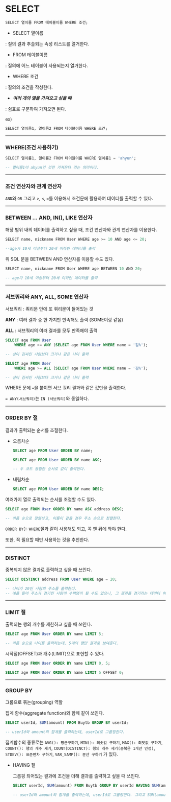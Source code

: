 # SELECT

```sql
SELECT 열이름 FROM 테이블이름 WHERE 조건;
```

- SELECT 열이름

: 질의 결과 추출되는 속성 리스트를 열거한다.

- FROM 테이블이름

: 질의에 어느 테이블이 사용되는지 열거한다.

- WHERE 조건

: 질의의 조건을 작성한다.

- **_여러 개의 열을 가져오고 싶을 때_**

: 쉼표로 구분하여 가져오면 된다.

ex)

```sql
SELECT 열이름1, 열이름2 FROM 테이블이름 WHERE 조건;
```

---

### WHERE(조건 사용하기)

```sql
SELECT 열이름1, 열이름2 FROM 테이블이름 WHERE 열이름1 = 'ahyun';

-- 열이름1이 ahyun인 것만 가져온다 라는 의미이다.
```

---

### 조건 연산자와 관계 연산자

`AND`와 `OR` 그리고 `>`, `<`, `=`를 이용해서 조건문에 활용하여 데이터를 출력할 수 있다.

---

### BETWEEN ... AND, IN(), LIKE 연산자

해당 범위 내의 데이터를 출력하고 싶을 때, 조건 연산자와 관계 연산자를 이용한다.

```sql
SELECT name, nickname FROM User WHERE age >= 10 AND age <= 20;

--age가 10세 이상부터 20세 이하인 데이터를 출력
```

위 SQL 문을 BETWEEN AND 연산자를 이용할 수도 있다.

```sql
SELECT name, nickname FROM User WHERE age BETWEEN 10 AND 20;

-- age가 10세 이상부터 20세 이하인 데이터를 출력
```

---

### 서브쿼리와 ANY, ALL, SOME 연산자

서브쿼리 : 쿼리문 안에 또 쿼리문이 들어있는 것

**ANY** : 여러 결과 중 한 가지만 만족해도 출력 (SOME이랑 같음)

**ALL** : 서브쿼리의 여러 결과를 모두 만족해야 출력

```sql
SELECT age FROM User
	WHERE age >= ANY (SELECT age FROM User WHERE name = '김%');

-- 성이 김씨인 사람보다 크거나 같은 나이 출력

SELECT age FROM User
	WHERE age >= ALL (SELECT age FROM User WHERE name = '김%');

-- 성이 김씨인 사람보다 크거나 같은 나이 출력
```

WHERE 문에 `=`을 붙이면 서브 쿼리 결과와 같은 값만을 출력한다.

`= ANY(서브쿼리)`는 `IN (서브쿼리)`와 동일하다.

---

### ORDER BY 절

결과가 출력되는 순서를 조절한다.

- 오름차순

  ```sql
  SELECT age FROM User ORDER BY name;

  SELECT age FROM User ORDER BY name ASC;

  -- 두 코드 동일한 순서로 값이 출력된다.
  ```

- 내림차순

  ```sql
  SELECT age FROM User ORDER BY name DESC;
  ```

여러가지 열로 출력되는 순서를 조절할 수도 있다.

```sql
SELECT age FROM User ORDER BY name ASC address DESC;

-- 이름 순으로 정렬하고, 이름이 같을 경우 주소 순으로 정렬한다.
```

`ORDER BY`는 `WHERE`절과 같이 사용해도 되고, 꼭 맨 뒤에 와야 한다.

또한, 꼭 필요할 때만 사용하는 것을 추천한다.

---

### DISTINCT

중복되지 않은 결과로 출력하고 싶을 때 쓰인다.

```sql
SELECT DISTINCT address FROM User WHERE age = 20;

-- 나이가 20인 사람의 주소를 출력한다.
-- 예를 들어 주소가 경기인 사람이 수백명이 될 수도 있으니, 그 결과를 경기라는 데이터 하나로 축소한다.
```

---

### LIMIT 절

출력되는 행의 개수를 제한하고 싶을 때 쓰인다.

```sql
SELECT age FROM User ORDER BY name LIMIT 5;

-- 이름 순으로 나이를 출력하는데, 5개의 행만 결과로 보여준다.
```

시작점(OFFSET)과 개수(LIMIT)으로 표현할 수 있다.

```sql
SELECT age FROM User ORDER BY name LIMIT 0, 5;

SELECT age FROM User ORDER BY name LIMIT 5 OFFSET 0;
```

---

### GROUP BY

그룹으로 묶는(grouping) 역할

집계 함수(aggregate function)와 함께 같이 쓰인다.

```sql
SELECT userId, SUM(amount) FROM Buytb GROUP BY userId;

-- userId와 amount의 합계를 출력하는데, userId로 그룹핑한다.
```

집계함수의 종류로는 `AVG(): 평균구하기`, `MIN(): 최솟값 구하기`, `MAX(): 최댓값 구하기`, `COUNT(): 행의 개수 세기`, `COUNT(DISTINCT): 행의 개수 세기(중복은 1개만 인정)`, `STDEV(): 표준편차 구하기`, `VAR_SAMP(): 분산 구하기` 가 있다.

- HAVING 절

  그룹핑 되어있는 결과에 조건을 더해 결과를 출력하고 싶을 때 쓰인다.

  ```sql
  SELECT userId, SUM(amount) FROM Buytb GROUP BY userId HAVING SUM(amount) > 1000;

  -- userId와 amount의 합계를 출력하는데, userId로 그룹핑한다. 그리고 SUM(amount)의 값이 1000 이상인 결과만 보고싶다.
  ```
